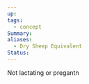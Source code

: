 ```yaml
---
up: 
tags:
  - concept
Summary: 
aliases:
  - Dry Sheep Equivalent
Status:
---
```

Not lactating or pregantn